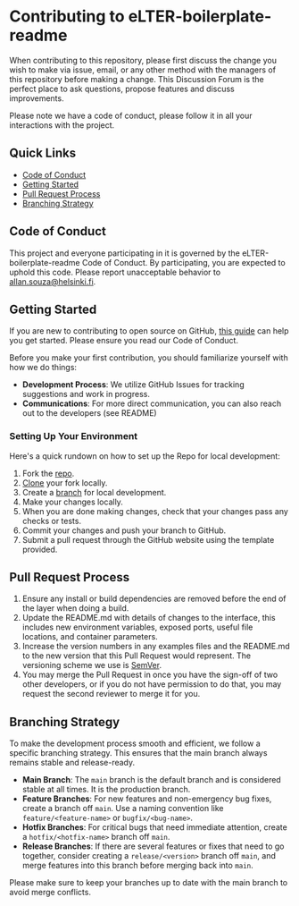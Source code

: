 # Contributing to eLTER-boilerplate-readme

When contributing to this repository, please first discuss the change you wish to make via issue, email, or any other method with the managers of this repository before making a change. This Discussion Forum is the perfect place to ask questions, propose features and discuss improvements.

Please note we have a code of conduct, please follow it in all your interactions with the project.

## Quick Links
- [Code of Conduct](#code-of-conduct)
- [Getting Started](#getting-started)
- [Pull Request Process](#pull-request-process)
- [Branching Strategy](#branching-strategy)

## Code of Conduct

This project and everyone participating in it is governed by the eLTER-boilerplate-readme Code of Conduct. By participating, you are expected to uphold this code. Please report unacceptable behavior to allan.souza@helsinki.fi.

## Getting Started

If you are new to contributing to open source on GitHub, [this guide](https://opensource.guide/how-to-contribute/) can help you get started. Please ensure you read our Code of Conduct.

Before you make your first contribution, you should familiarize yourself with how we do things:

- **Development Process**: We utilize GitHub Issues for tracking suggestions and work in progress.
- **Communications**: For more direct communication, you can also reach out to the developers (see README)

### Setting Up Your Environment

Here's a quick rundown on how to set up the Repo for local development:

1. Fork the [repo](https://docs.github.com/en/pull-requests/collaborating-with-pull-requests/working-with-forks/fork-a-repo).
2. [Clone](https://docs.github.com/en/repositories/creating-and-managing-repositories/cloning-a-repository) your fork locally.
3. Create a [branch](https://docs.github.com/en/pull-requests/collaborating-with-pull-requests/proposing-changes-to-your-work-with-pull-requests/creating-and-deleting-branches-within-your-repository) for local development.
4. Make your changes locally.
5. When you are done making changes, check that your changes pass any checks or tests.
6. Commit your changes and push your branch to GitHub.
7. Submit a pull request through the GitHub website using the template provided.

## Pull Request Process

1. Ensure any install or build dependencies are removed before the end of the layer when doing a build.
2. Update the README.md with details of changes to the interface, this includes new environment variables, exposed ports, useful file locations, and container parameters.
3. Increase the version numbers in any examples files and the README.md to the new version that this Pull Request would represent. The versioning scheme we use is [SemVer](http://semver.org/).
4. You may merge the Pull Request in once you have the sign-off of two other developers, or if you do not have permission to do that, you may request the second reviewer to merge it for you.

## Branching Strategy

To make the development process smooth and efficient, we follow a specific branching strategy. This ensures that the main branch always remains stable and release-ready.

- **Main Branch**: The `main` branch is the default branch and is considered stable at all times. It is the production branch.
- **Feature Branches**: For new features and non-emergency bug fixes, create a branch off `main`. Use a naming convention like `feature/<feature-name>` or `bugfix/<bug-name>`.
- **Hotfix Branches**: For critical bugs that need immediate attention, create a `hotfix/<hotfix-name>` branch off `main`.
- **Release Branches**: If there are several features or fixes that need to go together, consider creating a `release/<version>` branch off `main`, and merge features into this branch before merging back into `main`.

Please make sure to keep your branches up to date with the main branch to avoid merge conflicts.
